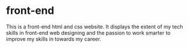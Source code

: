 # front-end
This is a front-end html and css website. It displays the extent of my tech skills in front-end web designing and the passion to work smarter to improve my skills
in towards my career.
